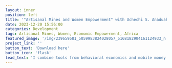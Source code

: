 ```yaml
---
layout: inner
position: left
title: '"Artisanal Mines and Women Empowerment" with Uchechi S. Anaduaka"'
date: 2023-12-20 15:56:00
categories: Development
tags: Artisanal Mines, Women, Economic Empowerment, Africa
featured_image: '/img/239659581_5059983824028057_5168182904161124933_n.jpg'
project_link: ''
button_text: 'Download here'
button_icon: 'flask'
lead_text: 'I combine tools from behavioral economics and mobile money transaction data to test a novel method for measuring mobile money adoption.' 
---
```

